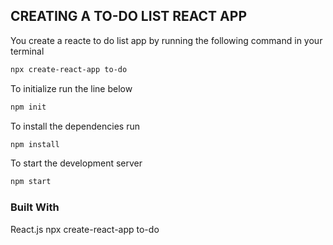 ## CREATING A TO-DO LIST REACT APP

You create a reacte to do list app by running the following command in your terminal

```bash
npx create-react-app to-do
```

To initialize run the line below

```bash
npm init
```

To install the dependencies run

```bash
npm install
```

To start the development server

```bash
npm start
```

### Built With
React.js
npx create-react-app to-do